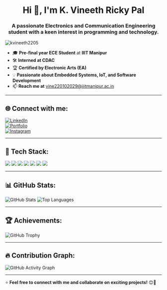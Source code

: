 <h1 align="center">Hi 👋, I'm K. Vineeth Ricky Pal</h1>
<h3 align="center">A passionate Electronics and Communication Engineering student with a keen interest in programming and technology.</h3>

<p align="left"> <img src="https://komarev.com/ghpvc/?username=kvineeth2205&label=Profile%20views&color=0e75b6&style=flat" alt="kvineeth2205" /> </p>

- 🎓 **Pre-final year ECE Student** at **IIIT Manipur**  
- 🛠 **Interned at CDAC**  
- 🏆 **Certified by Electronic Arts (EA)**  
- 💡 **Passionate about Embedded Systems, IoT, and Software Development**  
- 📫 **Reach me at** vine220102029@iiitmanipur.ac.in  

---

## 🌐 Connect with me:  
[![LinkedIn](https://img.shields.io/badge/LinkedIn-0A66C2?style=for-the-badge&logo=linkedin&logoColor=white)](https://www.linkedin.com/in/vineeth-ricky-pal-kaki-7b6973257/)  
[![Portfolio](https://img.shields.io/badge/Portfolio-FF5722?style=for-the-badge&logo=Google-Chrome&logoColor=white)](https://kvineeth2205.github.io/VineethRickyPalPortfolio.io/)  
[![Instagram](https://img.shields.io/badge/Instagram-FF5722?style=for-the-badge&logo=Instagram&logoColor=white)](https://www.instagram.com/rickypaul___1/)  

---

## 🚀 Tech Stack:
<p align="left">
  <img src="https://img.shields.io/badge/C++-00599C?style=for-the-badge&logo=c%2B%2B&logoColor=white" />
  <img src="https://img.shields.io/badge/C-00599C?style=for-the-badge&logo=c&logoColor=white" />
  <img src="https://img.shields.io/badge/Python-3776AB?style=for-the-badge&logo=python&logoColor=white" />
  <img src="https://img.shields.io/badge/Arduino-00979D?style=for-the-badge&logo=arduino&logoColor=white" />
  <img src="https://img.shields.io/badge/Embedded%20Systems-FF6F00?style=for-the-badge&logo=raspberry-pi&logoColor=white" />
  <img src="https://img.shields.io/badge/IoT-32A852?style=for-the-badge&logo=internet-of-things&logoColor=white" />
  <img src="https://img.shields.io/badge/GitHub-181717?style=for-the-badge&logo=github&logoColor=white" />
</p>

---

## 📊 GitHub Stats:
<p align="left">
  <img src="https://github-readme-stats.vercel.app/api?username=KVineeth2205&show_icons=true&theme=dark" alt="GitHub Stats" />
  <img src="https://github-readme-stats.vercel.app/api/top-langs/?username=KVineeth2205&layout=compact&theme=dark" alt="Top Languages" />
</p>

---

## 🏆 Achievements:
![GitHub Trophy](https://github-profile-trophy.vercel.app/?username=KVineeth2205&theme=onedark)

---

## 🔥 Contribution Graph:
![GitHub Activity Graph](https://github-readme-activity-graph.vercel.app/graph?username=KVineeth2205&theme=react-dark)

---

⭐ **Feel free to connect with me and collaborate on exciting projects!** 😊🚀  
